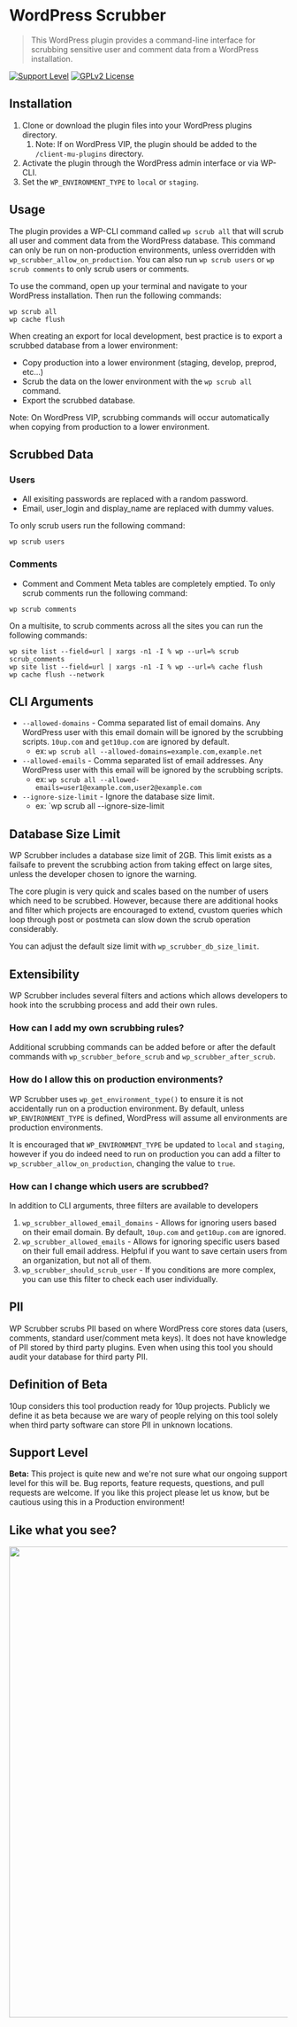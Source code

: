 # WordPress Scrubber

> This WordPress plugin provides a command-line interface for scrubbing sensitive user and comment data from a WordPress installation.

[![Support Level](https://img.shields.io/badge/support-beta-blueviolet.svg)](#support-level) [![GPLv2 License](https://img.shields.io/github/license/10up/wp-scrubber.svg)](https://github.com/10up/wp-scrubber/blob/develop/LICENSE.md)

## Installation

1. Clone or download the plugin files into your WordPress plugins directory.
   1. Note: If on WordPress VIP, the plugin should be added to the `/client-mu-plugins` directory.
2. Activate the plugin through the WordPress admin interface or via WP-CLI.
3. Set the `WP_ENVIRONMENT_TYPE` to `local` or `staging`.

## Usage

The plugin provides a WP-CLI command called `wp scrub all` that will scrub all user and comment data from the WordPress database. This command can only be run on non-production environments, unless overridden with `wp_scrubber_allow_on_production`. You can also run `wp scrub users` or `wp scrub comments` to only scrub users or comments.

To use the command, open up your terminal and navigate to your WordPress installation. Then run the following commands:

```
wp scrub all
wp cache flush
```

When creating an export for local development, best practice is to export a scrubbed database from a lower environment:
 * Copy production into a lower environment (staging, develop, preprod, etc...)
 * Scrub the data on the lower environment with the `wp scrub all` command.
 * Export the scrubbed database.

Note: On WordPress VIP, scrubbing commands will occur automatically when copying from production to a lower environment.

## Scrubbed Data

### Users

 * All exisiting passwords are replaced with a random password.
 * Email, user_login and display_name are replaced with dummy values.

To only scrub users run the following command:

```
wp scrub users
```

### Comments

 * Comment and Comment Meta tables are completely emptied.
 To only scrub comments run the following command:

```
wp scrub comments
```

On a multisite, to scrub comments across all the sites you can run the following commands:

```
wp site list --field=url | xargs -n1 -I % wp --url=% scrub scrub_comments
wp site list --field=url | xargs -n1 -I % wp --url=% cache flush
wp cache flush --network
```

## CLI Arguments

 * `--allowed-domains` - Comma separated list of email domains. Any WordPress user with this email domain will be ignored by the scrubbing scripts. `10up.com` and `get10up.com` are ignored by default.
   * ex: `wp scrub all --allowed-domains=example.com,example.net`
 * `--allowed-emails` - Comma separated list of email addresses. Any WordPress user with this email will be ignored by the scrubbing scripts.
   * ex: `wp scrub all --allowed-emails=user1@example.com,user2@example.com`
 * `--ignore-size-limit` - Ignore the database size limit.
   * ex: `wp scrub all --ignore-size-limit

## Database Size Limit
WP Scrubber includes a database size limit of 2GB. This limit exists as a failsafe to prevent the scrubbing action from taking effect on large sites, unless the developer chosen to ignore the warning.

The core plugin is very quick and scales based on the number of users which need to be scrubbed. However, because there are additional hooks and filter which projects are encouraged to extend, cvustom queries which loop through post or postmeta can slow down the scrub operation considerably.

You can adjust the default size limit with `wp_scrubber_db_size_limit`.

## Extensibility

WP Scrubber includes several filters and actions which allows developers to hook into the scrubbing process and add their own rules.

### How can I add my own scrubbing rules?

Additional scrubbing commands can be added before or after the default commands with `wp_scrubber_before_scrub` and `wp_scrubber_after_scrub`.

### How do I allow this on production environments?

WP Scrubber uses `wp_get_environment_type()` to ensure it is not accidentally run on a production environment. By default, unless `WP_ENVIRONMENT_TYPE` is defined, WordPress will assume all environments are production environments.

It is encouraged that `WP_ENVIRONMENT_TYPE` be updated to `local` and `staging`, however if you do indeed need to run on production you can add a filter to `wp_scrubber_allow_on_production`, changing the value to `true`.

### How can I change which users are scrubbed?

In addition to CLI arguments, three filters are available to developers

1. `wp_scrubber_allowed_email_domains` - Allows for ignoring users based on their email domain. By default, `10up.com` and `get10up.com` are ignored.
2. `wp_scrubber_allowed_emails` - Allows for ignoring specific users based on their full email address. Helpful if you want to save certain users from an organization, but not all of them.
3. `wp_scrubber_should_scrub_user` - If you conditions are more complex, you can use this filter to check each user individually.

## PII

WP Scrubber scrubs PII based on where WordPress core stores data (users, comments, standard user/comment meta keys). It does not have knowledge of PII stored by third party plugins. Even when using this tool you should audit your database for third party PII.

## Definition of Beta

10up considers this tool production ready for 10up projects. Publicly we define it as beta because we are wary of people relying on this tool solely when third party software can store PII in unknown locations.

## Support Level

**Beta:** This project is quite new and we're not sure what our ongoing support level for this will be. Bug reports, feature requests, questions, and pull requests are welcome. If you like this project please let us know, but be cautious using this in a Production environment!

## Like what you see?

<p align="center">
<a href="http://10up.com/contact/"><img src="https://10up.com/uploads/2016/10/10up-Github-Banner.png" width="850"></a>
</p>
